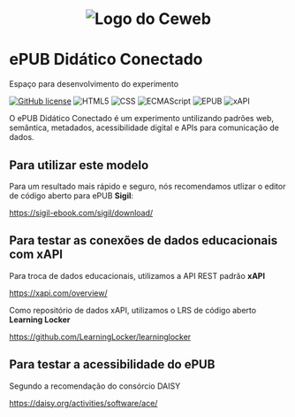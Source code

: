 <h1 align="center">
    <img src="https://ceweb.br/assets/img/logo-ceweb-br.png" alt="Logo do Ceweb"/>
</h1>

# ePUB Didático Conectado
Espaço para desenvolvimento do experimento

[![GitHub license](https://img.shields.io/github/license/Naereen/StrapDown.js.svg)](https://github.com/Naereen/StrapDown.js/blob/master/LICENSE)
![HTML5](https://img.shields.io/badge/HTML-5-green)
![CSS](https://img.shields.io/badge/CSS-3-green)
![ECMAScript](https://img.shields.io/badge/ECMAScript-6-green)
![EPUB](https://img.shields.io/badge/EPUB-3-blue)
![xAPI](https://img.shields.io/badge/xAPI-1.0.3-blue)

O ePUB Didático Conectado é um experimento untilizando padrões web, semântica, metadados, acessibilidade digital e APIs para comunicação de dados. 


## Para utilizar este modelo

Para um resultado mais rápido e seguro, nós recomendamos utlizar o editor de código aberto para ePUB **Sigil**: 

https://sigil-ebook.com/sigil/download/

## Para testar as conexões de dados educacionais com xAPI 

Para troca de dados educacionais, utilizamos a API REST padrão **xAPI** 

https://xapi.com/overview/

Como repositório de dados xAPI, utilizamos o LRS de código aberto **Learning Locker**

https://github.com/LearningLocker/learninglocker

## Para testar a acessibilidade do ePUB 
Segundo a recomendação do consórcio DAISY

https://daisy.org/activities/software/ace/


